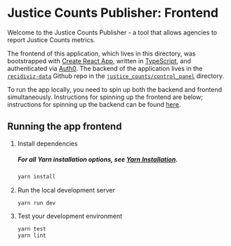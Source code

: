 # Justice Counts Publisher: Frontend

Welcome to the Justice Counts Publisher - a tool that allows agencies to report Justice Counts metrics.

The frontend of this application, which lives in this directory, was bootstrapped with [Create React App](https://github.com/facebook/create-react-app), written in [TypeScript](https://www.typescriptlang.org/docs), and authenticated via [Auth0](https://auth0.com/). The backend of the application lives in the [`recidiviz-data`](https://github.com/Recidiviz/recidiviz-data) Github repo in the [`justice_counts/control_panel`](https://github.com/Recidiviz/recidiviz-data/tree/main/recidiviz/justice_counts/control_panel) directory.

To run the app locally, you need to spin up both the backend and frontend simultaneously. Instructions for spinning up the frontend are below; instructions for spinning up the backend can be found [here](https://github.com/Recidiviz/recidiviz-data/tree/main/recidiviz/justice_counts/control_panel).

## Running the app frontend

1. Install dependencies

   ##### For all Yarn installation options, see [Yarn Installation](https://yarnpkg.com/en/docs/install).

   ```sh
   yarn install
   ```

2. Run the local development server

   ```sh
   yarn run dev
   ```

3. Test your development environment

   ```sh
   yarn test
   yarn lint
   ```
